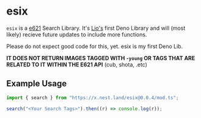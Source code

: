 # esix

`esix` is a [e621] Search Library. It's [Lio's] first Deno Library and will
(most likely) recieve future updates to include more functions.

Please do not expect good code for this, yet. esix is my first Deno Lib.

**IT DOES NOT RETURN IMAGES TAGGED WITH `-young` OR TAGS THAT ARE RELATED TO IT
WITHIN THE E621 API** (cub, shota, .etc)

## Example Usage

```ts
import { search } from "https://x.nest.land/esix@0.0.4/mod.ts";

search("<Your Search Tags>").then((r) => console.log(r));
```

[e621]: https://e621.net
[lio's]: https://himbo.cat
